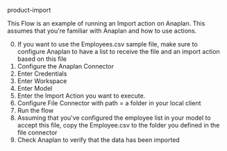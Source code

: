 product-import

This Flow is an example of running an Import action on Anaplan. This assumes that you're familiar with Anaplan and how to use actions.

0. If you want to use the Employees.csv sample file, make sure to configure Anaplan to have a list to receive the file and an import action based on this file
1. Configure the Anaplan Connector
2. Enter Credentials
3. Enter Workspace 
4. Enter Model 
5. Enter the Import Action you want to execute.
6. Configure File Connector with path = a folder in your local client
7. Run the flow
8. Assuming that you've configured the employee list in your model to accept this file, copy the Employee.csv to the folder you defined in the file connector
9. Check Anaplan to verify that the data has been imported